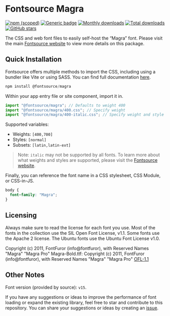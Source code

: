 # Fontsource Magra

[![npm (scoped)](https://img.shields.io/npm/v/@fontsource/magra?color=brightgreen)](https://www.npmjs.com/package/@fontsource/magra) [![Generic badge](https://img.shields.io/badge/fontsource-passing-brightgreen)](https://github.com/fontsource/fontsource) [![Monthly downloads](https://badgen.net/npm/dm/@fontsource/magra)](https://github.com/fontsource/fontsource) [![Total downloads](https://badgen.net/npm/dt/@fontsource/magra)](https://github.com/fontsource/fontsource) [![GitHub stars](https://img.shields.io/github/stars/fontsource/fontsource.svg?style=social&label=Star)](https://github.com/fontsource/fontsource/stargazers)

The CSS and web font files to easily self-host the “Magra” font. Please visit the main [Fontsource website](https://fontsource.org/fonts/magra) to view more details on this package.

## Quick Installation

Fontsource offers multiple methods to import the CSS, including using a bundler like Vite or using SASS. You can find full documentation [here](https://fontsource.org/docs/getting-started/introduction).

```javascript
npm install @fontsource/magra
```

Within your app entry file or site component, import it in.

```javascript
import "@fontsource/magra"; // Defaults to weight 400
import "@fontsource/magra/400.css"; // Specify weight
import "@fontsource/magra/400-italic.css"; // Specify weight and style
```

Supported variables:
- Weights: `[400,700]`
- Styles: `[normal]`
- Subsets: `[latin,latin-ext]`

> Note: `italic` may not be supported by all fonts. To learn more about what weights and styles are supported, please visit the [Fontsource website](https://fontsource.org/fonts/magra).

Finally, you can reference the font name in a CSS stylesheet, CSS Module, or CSS-in-JS.

```css
body {
  font-family: "Magra";
}
```

## Licensing
Always make sure to read the license for each font you use. Most of the fonts in the collection use the SIL Open Font License, v1.1. Some fonts use the Apache 2 license. The Ubuntu fonts use the Ubuntu Font License v1.0.

Copyright (c) 2011, FontFuror (info@fontfuror), with Reserved Names "Magra" "Magra Pro" Magra-Bold.ttf: Copyright (c) 2011, FontFuror (info@fontfuror), with Reserved Names "Magra" "Magra Pro"
[OFL-1.1](https://openfontlicense.org)

## Other Notes
Font version (provided by source): `v15`.

If you have any suggestions or ideas to improve the performance of font loading or expand the existing library, feel free to star and contribute to this repository. You can share your suggestions or ideas by creating an [issue](https://github.com/fontsource/fontsource/issues).